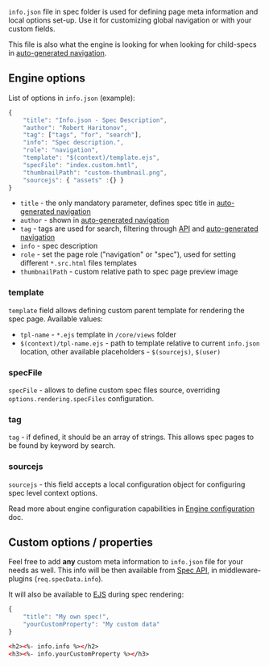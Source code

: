 `info.json` file in spec folder is used for defining page meta information and local options set-up. Use it for customizing global navigation or with your custom fields.

This file is also what the engine is looking for when looking for child-specs in [auto-generated navigation](/docs/data-nav).

## Engine options

List of options in `info.json` (example):

```js
{
    "title": "Info.json - Spec Description",
    "author": "Robert Haritonov",
    "tag": ["tags", "for", "search"],
    "info": "Spec description.",
    "role": "navigation",
    "template": "$(context)/template.ejs",
    "specFile": "index.custom.hmtl",
    "thumbnailPath": "custom-thumbnail.png",
    "sourcejs": { "assets" :{} }
}
```

* `title` - the only mandatory parameter, defines spec title in [auto-generated navigation](/docs/data-nav)
* `author` - shown in [auto-generated navigation](/docs/data-nav)
* `tag` - tags are used for search, filtering through [API](/docs/api) and [auto-generated navigation](/docs/data-nav)
* `info` - spec description
* `role` - set the page role ("navigation" or "spec"), used for setting different `*.src.html` files templates
* `thumbnailPath` - custom relative path to spec page preview image

### template

`template` field allows defining custom parent template for rendering the spec page. Available values:

* `tpl-name` - `*.ejs` template in `/core/views` folder
* `$(context)/tpl-name.ejs` - path to template relative to current `info.json` location, other available placeholders - `$(sourcejs)`, `$(user)`

### specFile

`specFile` - allows to define custom spec files source, overriding `options.rendering.specFiles` configuration.

### tag

`tag` - if defined, it should be an array of strings. This allows spec pages to be found by keyword by search.

### sourcejs

`sourcejs` - this field accepts a local configuration object for configuring spec level context options.

Read more about engine configuration capabilities in [Engine configuration](/docs/configuration/) doc.

## Custom options / properties

Feel free to add **any** custom meta information to `info.json` file for your needs as well. This info will be then available from [Spec API](/docs/api/), in middleware-plugins (`req.specData.info`).

It will also be available to [EJS](/docs/spec-ejs/) during spec rendering:

```js
{
    "title": "My own spec!",
    "yourCustomProperty": "My custom data"
}
```

```html
<​h2​><​%- info.info %​><​/h2​>
<​h3​><​%- info.yourCustomProperty %​><​/h3​>
```
